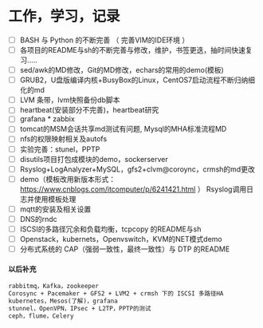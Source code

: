 # 工作，学习，记录

- [ ] BASH 与 Python 的不断完善 （ 完善VIM的IDE环境 ）
- [ ] 各项目的README与sh的不断完善与修改，维护，书签更迭，抽时间快速复习.....
- [ ] sed/awk的MD修改，Git的MD修改，echars的常用的demo(模板)
- [ ] GRUB2，U盘版编译内核+BusyBox的Linux，CentOS7启动流程不断归纳细化的md
- [ ] LVM 条带，lvm快照备份db脚本
- [ ] heartbeat(安装部分不完善)，heartbeat研究
- [ ] grafana * zabbix
- [ ] tomcat的MSM会话共享md测试有问题, Mysql的MHA标准流程MD
- [ ] nfs的权限映射相关及autofs
- [ ] 实验完善：stunel，PPTP
- [ ] disutils项目打包成模块的demo，sockerserver
- [ ] Rsyslog+LogAnalyzer+MySQL，gfs2+clvm@coroync，crmsh的md更改
- [ ] demo（模板改用新版本形式：https://www.cnblogs.com/itcomputer/p/6241421.html ） Rsyslog调用日志并使用模板处理
- [ ] mqtt的安装及相关设置
- [ ] DNS的rndc
- [ ] ISCSI的多路径冗余和负载均衡，tcpcopy 的README与sh
- [ ] Openstack，kubernets，Openvswitch，KVM的NET模式demo
- [ ] 分布式系统的 CAP（强弱一致性，最终一致性）与 DTP 的README

#### 以后补充
```txt
rabbitmq，Kafka，zookeeper
Corosync + Pacemaker + GFS2 + LVM2 + crmsh 下的 ISCSI 多路径HA
kubernetes，Mesos(了解)，grafana
stunnel，OpenVPN，IPsec + L2TP，PPTP的测试
ceph，flume，Celery
```
